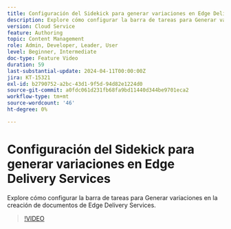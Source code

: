 ```yaml
---
title: Configuración del Sidekick para generar variaciones en Edge Delivery Services
description: Explore cómo configurar la barra de tareas para Generar variaciones en la creación de documentos de Edge Delivery Services.
version: Cloud Service
feature: Authoring
topic: Content Management
role: Admin, Developer, Leader, User
level: Beginner, Intermediate
doc-type: Feature Video
duration: 59
last-substantial-update: 2024-04-11T00:00:00Z
jira: KT-15321
exl-id: b2790752-a2bc-43d1-9f5d-94d82e1224d0
source-git-commit: a0fdc061d231fb68fa9bd11440d344be9701eca2
workflow-type: tm+mt
source-wordcount: '46'
ht-degree: 0%

---
```


# Configuración del Sidekick para generar variaciones en Edge Delivery Services

Explore cómo configurar la barra de tareas para Generar variaciones en la creación de documentos de Edge Delivery Services.

>[!VIDEO](https://video.tv.adobe.com/v/3428306/?learn=on)

